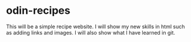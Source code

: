 # odin-recipes
This will be a simple recipe website. I will show my new skills in html such as adding links and images. I will also show what I have learned in git.